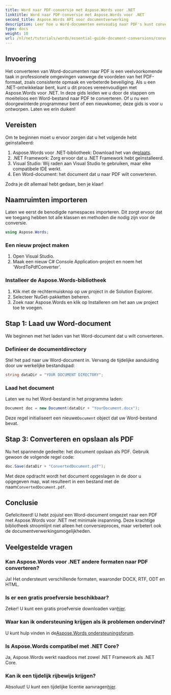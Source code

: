 ```yaml
---
title: Word naar PDF-conversie met Aspose.Words voor .NET
linktitle: Word naar PDF-conversie met Aspose.Words voor .NET
second_title: Aspose.Words API voor documentverwerking
description: Leer hoe u Word-documenten eenvoudig naar PDF's kunt converteren met Aspose.Words voor .NET. Deze stapsgewijze tutorial behandelt de essentiële vereisten, projectinstellingen en code-implementatie.
type: docs
weight: 10
url: /nl/net/tutorials/words/essential-guide-document-conversions/convert-word-to-pdf/
---
```

## Invoering

Het converteren van Word-documenten naar PDF is een veelvoorkomende taak in professionele omgevingen vanwege de voordelen van het PDF-formaat, zoals consistente opmaak en verbeterde beveiliging. Als u een .NET-ontwikkelaar bent, kunt u dit proces vereenvoudigen met Aspose.Words voor .NET. In deze gids leiden we u door de stappen om moeiteloos een Word-bestand naar PDF te converteren. Of u nu een doorgewinterde programmeur bent of een nieuwkomer, deze gids is voor u ontworpen. Laten we erin duiken!

## Vereisten

Om te beginnen moet u ervoor zorgen dat u het volgende hebt geïnstalleerd:

1.  Aspose.Words voor .NET-bibliotheek: Download het van de[plaats](https://releases.aspose.com/words/net/).
2. .NET Framework: Zorg ervoor dat u .NET Framework hebt geïnstalleerd.
3. Visual Studio: Wij raden aan Visual Studio te gebruiken, maar elke compatibele IDE werkt.
4. Een Word-document: het document dat u naar PDF wilt converteren.

Zodra je dit allemaal hebt gedaan, ben je klaar!

## Naamruimten importeren

Laten we eerst de benodigde namespaces importeren. Dit zorgt ervoor dat we toegang hebben tot alle klassen en methoden die nodig zijn voor de conversie.

```csharp
using Aspose.Words;
```

### Een nieuw project maken

1. Open Visual Studio.
2. Maak een nieuw C# Console Application-project en noem het 'WordToPdfConverter'.

### Installeer de Aspose.Words-bibliotheek

1. Klik met de rechtermuisknop op uw project in de Solution Explorer.
2. Selecteer NuGet-pakketten beheren.
3. Zoek naar Aspose.Words en klik op Installeren om het aan uw project toe te voegen.

## Stap 1: Laad uw Word-document

We beginnen met het laden van het Word-document dat u wilt converteren.

### Definieer de documentdirectory

Stel het pad naar uw Word-document in. Vervang de tijdelijke aanduiding door uw werkelijke bestandspad:

```csharp
string dataDir = "YOUR DOCUMENT DIRECTORY";
```

### Laad het document

Laten we nu het Word-bestand in het programma laden:

```csharp
Document doc = new Document(dataDir + "YourDocument.docx");
```

 Deze regel initialiseert een nieuwe`Document` object dat uw Word-bestand bevat.

## Stap 3: Converteren en opslaan als PDF

Nu het spannende gedeelte: het document opslaan als PDF. Gebruik gewoon de volgende regel code:

```csharp
doc.Save(dataDir + "ConvertedDocument.pdf");
```

 Met deze opdracht wordt het document opgeslagen in de door u opgegeven map, wat resulteert in een bestand met de naam`ConvertedDocument.pdf`.

## Conclusie

Gefeliciteerd! U hebt zojuist een Word-document omgezet naar een PDF met Aspose.Words voor .NET met minimale inspanning. Deze krachtige bibliotheek stroomlijnt niet alleen het conversieproces, maar verbetert ook de documentverwerkingsmogelijkheden. 

## Veelgestelde vragen

### Kan Aspose.Words voor .NET andere formaten naar PDF converteren?

Ja! Het ondersteunt verschillende formaten, waaronder DOCX, RTF, ODT en HTML.

### Is er een gratis proefversie beschikbaar?

 Zeker! U kunt een gratis proefversie downloaden van[hier](https://releases.aspose.com/).

### Waar kan ik ondersteuning krijgen als ik problemen ondervind?

 U kunt hulp vinden in de[Aspose.Words ondersteuningsforum](https://forum.aspose.com/c/words/8).

### Is Aspose.Words compatibel met .NET Core?

Ja, Aspose.Words werkt naadloos met zowel .NET Framework als .NET Core.

### Kan ik een tijdelijk rijbewijs krijgen?

 Absoluut! U kunt een tijdelijke licentie aanvragen[hier](https://purchase.conholdate.com/temporary-license/).